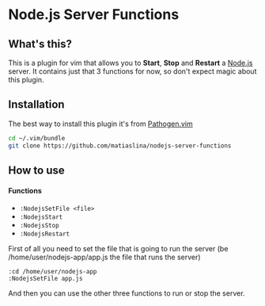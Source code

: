 # Node.js Server Functions

## What's this?

This is a plugin for vim that allows you to **Start**, **Stop** and 
**Restart** a [Node.js](http://www.nodejs.org) server. It contains
just that 3 functions for now, so don't expect magic about this plugin.

## Installation

The best way to install this plugin it's from [Pathogen.vim](https://github.com/tpope/vim-pathogen)

```bash
cd ~/.vim/bundle
git clone https://github.com/matiaslina/nodejs-server-functions
```

## How to use

#### Functions

* `:NodejsSetFile <file>`
* `:NodejsStart`
* `:NodejsStop`
* `:NodejsRestart`

First of all you need to set the file that is going to run the server (be /home/user/nodejs-app/app.js the file that runs the server)

```
:cd /home/user/nodejs-app
:NodejsSetFile app.js
```

And then you can use the other three functions to run or stop the server.
